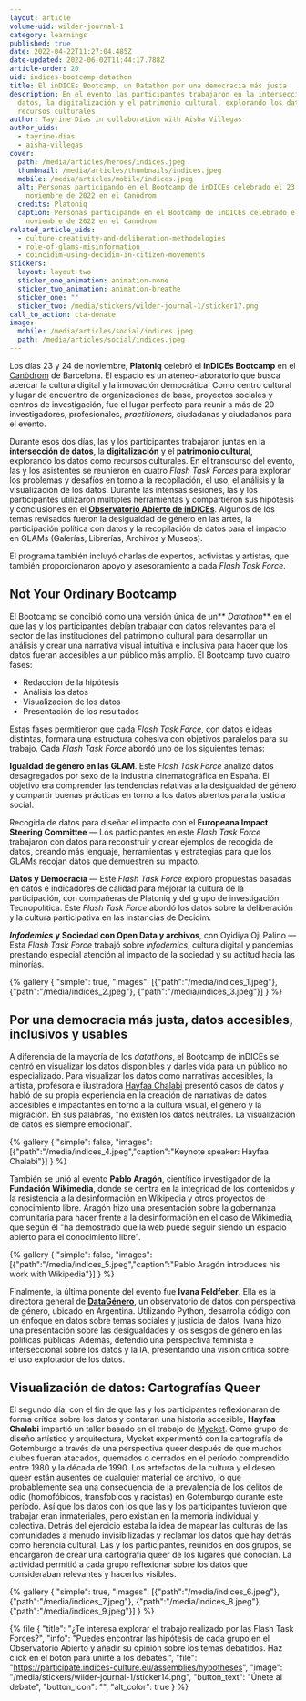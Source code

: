 ```yaml
---
layout: article
volume-uid: wilder-journal-1
category: learnings
published: true
date: 2022-04-22T11:27:04.485Z
date-updated: 2022-06-02T11:44:17.788Z
article-order: 20
uid: indices-bootcamp-datathon
title: El inDICEs Bootcamp, un Datathon por una democracia más justa
description: En el evento las participantes trabajaron en la intersección de
  datos, la digitalización y el patrimonio cultural, explorando los datos como
  recursos culturales
author: Tayrine Dias in collaboration with Aisha Villegas
author_uids:
  - tayrine-dias
  - aisha-villegas
cover:
  path: /media/articles/heroes/indices.jpeg
  thumbnail: /media/articles/thumbnails/indices.jpeg
  mobile: /media/articles/mobile/indices.jpeg
  alt: Personas participando en el Bootcamp de inDICEs celebrado el 23 y 24 de
    noviembre de 2022 en el Canòdrom
  credits: Platoniq
  caption: Personas participando en el Bootcamp de inDICEs celebrado el 23 y 24 de
    noviembre de 2022 en el Canòdrom
related_article_uids:
  - culture-creativity-and-deliberation-methodologies
  - role-of-glams-misinformation
  - coincidim-using-decidim-in-citizen-movements
stickers:
  layout: layout-two
  sticker_one_animation: animation-none
  sticker_two_animation: animation-breathe
  sticker_one: ""
  sticker_two: /media/stickers/wilder-journal-1/sticker17.png
call_to_action: cta-donate
image:
  mobile: /media/articles/social/indices.jpeg
  path: /media/articles/social/indices.jpeg
---
```

Los días 23 y 24 de noviembre, **Platoniq** celebró el **inDICEs Bootcamp** en el [Canòdrom](https://canodrom.barcelona/) de Barcelona. El espacio es un ateneo-laboratorio que busca acercar la cultura digital y la innovación democrática. Como centro cultural y lugar de encuentro de organizaciones de base, proyectos sociales y centros de investigación, fue el lugar perfecto para reunir a más de 20 investigadores, profesionales, *practitioners,* ciudadanas y ciudadanos para el evento.

Durante esos dos días, las y los participantes trabajaron juntas en la **intersección de datos**, la **digitalización** y el **patrimonio cultural**, explorando los datos como recursos culturales. En el transcurso del evento, las y los asistentes se reunieron en cuatro *Flash Task Forces* para explorar los problemas y desafíos en torno a la recopilación, el uso, el análisis y la visualización de los datos. Durante las intensas sesiones, las y los participantes utilizaron múltiples herramientas y compartieron sus hipótesis y conclusiones en el **[Observatorio Abierto de inDICEs](https://participate.indices-culture.eu/)**. Algunos de los temas revisados fueron la desigualdad de género en las artes, la participación política con datos y la recopilación de datos para el impacto en GLAMs (Galerías, Librerías, Archivos y Museos).

El programa también incluyó charlas de expertos, activistas y artistas, que también proporcionaron apoyo y asesoramiento a cada *Flash Task Force*.

## Not Your Ordinary Bootcamp

El Bootcamp se concibió como una versión única de un** *Datathon*** en el que las y los participantes debían trabajar con datos relevantes para el sector de las instituciones del patrimonio cultural para desarrollar un análisis y crear una narrativa visual intuitiva e inclusiva para hacer que los datos fueran accesibles a un público más amplio. El Bootcamp tuvo cuatro fases:

* Redacción de la hipótesis
* Análisis los datos
* Visualización de los datos
* Presentación de los resultados

Estas fases permitieron que cada *Flash Task Force*, con datos e ideas distintas, formara una estructura cohesiva con objetivos paralelos para su trabajo. Cada *Flash Task Force* abordó uno de los siguientes temas:

**Igualdad de género en las GLAM**. Este *Flash Task Force* analizó datos desagregados por sexo de la industria cinematográfica en España. El objetivo era comprender las tendencias relativas a la desigualdad de género y compartir buenas prácticas en torno a los datos abiertos para la justicia social.

Recogida de datos para diseñar el impacto con el **Europeana Impact Steering Committee** — Los participantes en este *Flash Task Force* trabajaron con datos para reconstruir y crear ejemplos de recogida de datos, creando más lenguaje, herramientas y estrategias para que los GLAMs recojan datos que demuestren su impacto.

**Datos y Democracia** — Este *Flash Task Force* exploró propuestas basadas en datos e indicadores de calidad para mejorar la cultura de la participación, con compañeras de Platoniq y del grupo de investigación Tecnopolítica. Este *Flash Task Force* abordó los datos sobre la deliberación y la cultura participativa en las instancias de Decidim.

***Infodemics*** **y Sociedad con Open Data y archivos**, con Oyidiya Oji Palino — Esta *Flash Task Force* trabajó sobre *infodemics*, cultura digital y pandemias prestando especial atención al impacto de la sociedad y su actitud hacia las minorías.

{% gallery { "simple": true, "images": [{"path":"/media/indices_1.jpeg"}, {"path":"/media/indices_2.jpeg"}, {"path":"/media/indices_3.jpeg"}] } %}

## **Por una democracia más justa, datos accesibles, inclusivos y usables**

A diferencia de la mayoría de los *datathons*, el Bootcamp de inDICEs se centró en visualizar los datos disponibles y darles vida para un público no especializado. Para visualizar los datos como narrativas accesibles, la artista, profesora e ilustradora [Hayfaa Chalabi](https://hayfaachalabi.com/) presentó casos de datos y habló de su propia experiencia en la creación de narrativas de datos accesibles e impactantes en torno a la cultura visual, el género y la migración. En sus palabras, "no existen los datos neutrales. La visualización de datos es siempre emocional".

{% gallery { "simple": false, "images": [{"path":"/media/indices_4.jpeg","caption":"Keynote speaker: Hayfaa Chalabi"}] } %}

También se unió al evento **Pablo Aragón**, científico investigador de la **Fundación Wikimedia**, donde se centra en la integridad de los contenidos y la resistencia a la desinformación en Wikipedia y otros proyectos de conocimiento libre. Aragón hizo una presentación sobre la gobernanza comunitaria para hacer frente a la desinformación en el caso de Wikimedia, que según él "ha demostrado que la web puede seguir siendo un espacio abierto para el conocimiento libre".

{% gallery { "simple": false, "images": [{"path":"/media/indices_5.jpeg","caption":"Pablo Aragón introduces his work with Wikipedia"}] } %}

Finalmente, la última ponente del evento fue **Ivana Feldfeber**. Ella es la directora general de **[DataGénero](https://www.datagenero.org/)**, un observatorio de datos con perspectiva de género, ubicado en Argentina. Utilizando Python, desarrolla código con un enfoque en datos sobre temas sociales y justicia de datos. Ivana hizo una presentación sobre las desigualdades y los sesgos de género en las políticas públicas. Además, defendió una perspectiva feminista e interseccional sobre los datos y la IA, presentando una visión crítica sobre el uso explotador de los datos.

## Visualización de datos: Cartografías Queer

El segundo día, con el fin de que las y los participantes reflexionaran de forma crítica sobre los datos y contaran una historia accesible, **Hayfaa Chalabi** impartió un taller basado en el trabajo de [Mycket](https://mycket.org/About-Us). Como grupo de diseño artístico y arquitectura, Mycket experimentó con la cartografía de Gotemburgo a través de una perspectiva queer después de que muchos clubes fueran atacados, quemados o cerrados en el período comprendido entre 1980 y la década de 1990. Los artefactos de la cultura y el deseo queer están ausentes de cualquier material de archivo, lo que probablemente sea una consecuencia de la prevalencia de los delitos de odio (homofóbicos, transfobicos y racistas) en Gotemburgo durante este período. Así que los datos con los que las y los participantes tuvieron que trabajar eran inmateriales, pero existían en la memoria individual y colectiva. Detrás del ejercicio estaba la idea de mapear las culturas de las comunidades a menudo invisibilizadas y reclamar los datos que hay detrás como herencia cultural. Las y los participantes, reunidos en dos grupos, se encargaron de crear una cartografía queer de los lugares que conocían. La actividad permitió a cada grupo reflexionar sobre los datos que consideraban relevantes y hacerlos visibles.

{% gallery { "simple": true, "images": [{"path":"/media/indices_6.jpeg"}, {"path":"/media/indices_7.jpeg"}, {"path":"/media/indices_8.jpeg"}, {"path":"/media/indices_9.jpeg"}] } %}

{% file { "title": "¿Te interesa explorar el trabajo realizado por las Flash Task Forces?", "info": "Puedes encontrar las hipótesis de cada grupo en el Observatorio Abierto y añadir su opinión sobre los temas debatidos. Haz click en el botón para unirte a los debates.", "file": "https://participate.indices-culture.eu/assemblies/hypotheses", "image": "/media/stickers/wilder-journal-1/sticker14.png", "button_text": "Únete al debate", "button_icon": "", "alt_color": true } %}

